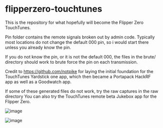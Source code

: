 # flipperzero-touchtunes

This is the repository for what hopefully will become the Flipper Zero TouchTunes. 

Pin folder contains the remote signals broken out by admin code.
Typically most locations do not change the default 000 pin, so i would start there unless you already know the pin.

If you do not know the pin, or it is not the default 000, the files in the brute/ directory should work to brute force the pin on each transmission.

Credit to https://github.com/notpike for laying the initial foundation for the TouchTunes Yardstick one app, which then became a Portapack HackRF app as well as a Goodwatch app.


If some of these generated files do not work, try the raw captures in 
the raw directory
You can also try the TouchTunes remote beta Jukebox app for the Flipper Zero.

![image](https://user-images.githubusercontent.com/164560/167544845-d060d750-3ae0-4d4d-99df-d68c7e3742b0.png)

![image](https://user-images.githubusercontent.com/164560/167544725-0ac1ffb2-f567-439c-9aa4-fb72ed98591d.png)


